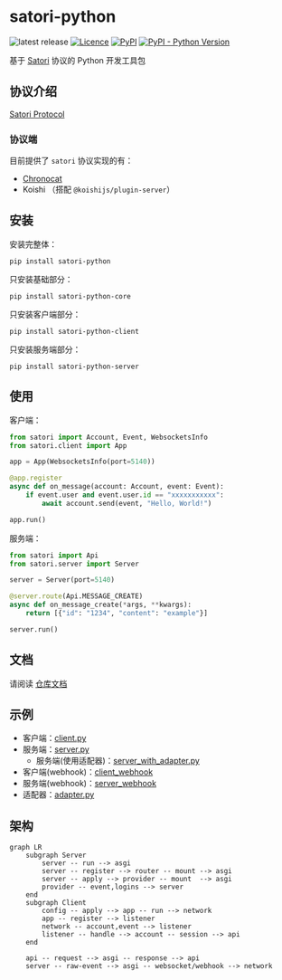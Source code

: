 # satori-python

![latest release](https://img.shields.io/github/release/RF-Tar-Railt/satori-python)
[![Licence](https://img.shields.io/github/license/RF-Tar-Railt/satori-python)](https://github.com/RF-Tar-Railt/satori-python/blob/main/LICENSE)
[![PyPI](https://img.shields.io/pypi/v/satori-python)](https://pypi.org/project/satori-python)
[![PyPI - Python Version](https://img.shields.io/pypi/pyversions/satori-python)](https://www.python.org/)

基于 [Satori](https://satori.js.org/zh-CN/) 协议的 Python 开发工具包

## 协议介绍

[Satori Protocol](https://satori.js.org/zh-CN/)

### 协议端

目前提供了 `satori` 协议实现的有：

- [Chronocat](https://chronocat.vercel.app)
- Koishi （搭配 `@koishijs/plugin-server`）

## 安装

安装完整体：
```shell
pip install satori-python
```

只安装基础部分：
```shell
pip install satori-python-core
```

只安装客户端部分：
```shell
pip install satori-python-client
```

只安装服务端部分：
```shell
pip install satori-python-server
```

## 使用

客户端：

```python
from satori import Account, Event, WebsocketsInfo
from satori.client import App

app = App(WebsocketsInfo(port=5140))

@app.register
async def on_message(account: Account, event: Event):
    if event.user and event.user.id == "xxxxxxxxxxx":
        await account.send(event, "Hello, World!")

app.run()
```

服务端：

```python
from satori import Api
from satori.server import Server

server = Server(port=5140)

@server.route(Api.MESSAGE_CREATE)
async def on_message_create(*args, **kwargs):
    return [{"id": "1234", "content": "example"}]

server.run()
```

## 文档

请阅读 [仓库文档](./docs.md)

## 示例

- 客户端：[client.py](./example/client.py)
- 服务端：[server.py](./example/server.py)
  - 服务端(使用适配器)：[server_with_adapter.py](./example/server_with_adapter.py)
- 客户端(webhook)：[client_webhook](./example/client_webhook.py)
- 服务端(webhook)：[server_webhook](./example/server_webhook.py)
- 适配器：[adapter.py](./example/adapter.py)

## 架构

```mermaid
graph LR
    subgraph Server
        server -- run --> asgi
        server -- register --> router -- mount --> asgi
        server -- apply --> provider -- mount  --> asgi
        provider -- event,logins --> server
    end
    subgraph Client
        config -- apply --> app -- run --> network
        app -- register --> listener
        network -- account,event --> listener
        listener -- handle --> account -- session --> api
    end
    
    api -- request --> asgi -- response --> api
    server -- raw-event --> asgi -- websocket/webhook --> network
```
